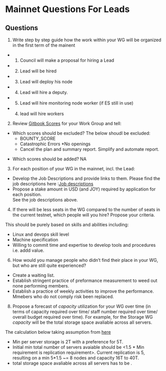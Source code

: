 # Mainnet Questions For Leads

## Questions 

1. Write step by step guide how the work within your WG will be organized in the first term of the mainent 
 -  1. Council will make a proposal for hiring a Lead
 -  2. Lead will be hired
 -  3. Lead will deploy his node
 -  4. Lead will hire a deputy.
 -  5. Lead will hire monitoring node worker (if ES still in use)
 -  4. lead will hire workers
2. Review [Gitbook Scores](https://joystream.gitbook.io/testnet-workspace/testnet/council-period-scoring/general-working-group-score) for your Work Group and tell: 
* Which scores should be excluded? 
  The below shoudl be excluded:
  -  BOUNTY_SCORE
  - Catastrophic Errors
    *No openings
  - Cancel the plan and summary report. Simplify and automate report. 
  
- Which scores should be added? 
NA
3. For each position of your WG in the mainnet, incl. the Lead: 
- Develop the Job Descriptions and provide links to them.
Please find the job descriptions here :[Job descriptions](https://github.com/yasiryagi/community-repo/tree/master/working-groups/storage-group/leader/opening)
- Propose a stake amount in USD (and JOY) required by application for each position.  
See the job descriptions above.
4. If there will be less seats in the WG compared to the number of seats in the current testnet, which people will you hire? Propose your criteria.

This should be purely based on skills and abilities including:
 - Linux and devops skill level
 - Machine specification
 - Willing to commit time and expertise to develop tools and procedures i.e. addd value. 
 
6. How would you manage people who didn’t find their place in your WG, but who are still quite experienced? 
- Create a waiting list.
- Establish stringent practice of preformance measurement to weed out none performing members.  
- Establish a practice of weekly activities to improve the performance. Mmebers who do not comply risk been replaced. 
8. Propose a forecast of _capacity_ utilization for your WG over time (in terms of capacity required over time/ staff number required over time/ overall budget required over time). For example, for the Storage WG _capacity_ will be the total storage space avaliable across all servers. 

The calculation below taking assumption from [here](https://gist.github.com/bedeho/1b231111596e25b215bc66f0bd0e7ccc)

- Min per server storage is 2T with a preference for 5T.
- Initial min total number of servers avaiable should be <1.5 * Min requirement is replication requirement>. Current replication is 5, resulting on a min 5*1.5 ~= 8 nodes and capacity 16T to 40T. 
- total storage space avaliable across all servers has to be . 

